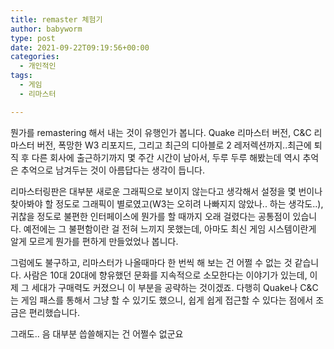 ```yaml
---
title: remaster 체험기
author: babyworm
type: post
date: 2021-09-22T09:19:56+00:00
categories:
  - 개인적인
tags:
  - 게임
  - 리마스터

---
```

뭔가를 remastering 해서 내는 것이 유행인가 봅니다. Quake 리마스터 버전, C&C 리마스터 버전, 폭망한 W3 리포지드, 그리고 최근의 디아블로 2 레저렉션까지..최근에 퇴직 후 다른 회사에 출근하기까지 몇 주간 시간이 남아서, 두루 두루 해봤는데 역시 추억은 추억으로 남겨두는 것이 아름답다는 생각이 듭니다.

리마스터링판은 대부분 새로운 그래픽으로 보이지 않는다고 생각해서 설정을 몇 번이나 찾아봐야 할 정도로 그래픽이 별로였고(W3는 오히려 나빠지지 않았나.. 하는 생각도..), 귀찮을 정도로 불편한 인터페이스에 뭔가를 할 때까지 오래 걸렸다는 공통점이 있습니다. 예전에는 그 불편함이란 걸 전혀 느끼지 못했는데, 아마도 최신 게임 시스템이란게 알게 모르게 뭔가를 편하게 만들었었나 봅니다. 

그럼에도 불구하고, 리마스터가 나올때마다 한 번씩 해 보는 건 어쩔 수 없는 것 같습니다. 사람은 10대 20대에 향유했던 문화를 지속적으로 소모한다는 이야기가 있는데, 이제 그 세대가 구매력도 커졌으니 이 부분을 공략하는 것이겠죠. 다행히 Quake나 C&C는 게임 패스를 통해서 그냥 할 수 있기도 했으니, 쉽게 쉽게 접근할 수 있다는 점에서 조금은 편리했습니다. 

그래도.. 음 대부분 씁쓸해지는 건 어쩔수 없군요